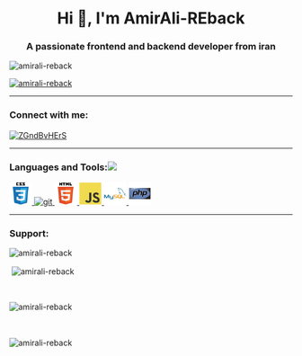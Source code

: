 <h1 align="center">Hi 👋, I'm AmirAli-REback</h1>
<h3 align="center">A passionate frontend and backend developer from iran</h3>

<p align="left"> <img src="https://komarev.com/ghpvc/?username=amirali-reback&label=viwes&color=00fbff&style=flat" alt="amirali-reback" /> </p>

<p align="left"> <a href="https://github.com/ryo-ma/github-profile-trophy"><img src="https://github-profile-trophy.vercel.app/?username=amirali-reback" alt="amirali-reback" /></a> </p>

<hr>
<h3 align="left">Connect with me:</h3>
<p align="left">
<a href="https://discord.gg/ZGndBvHErS" target="blank"><img align="center" src="https://raw.githubusercontent.com/rahuldkjain/github-profile-readme-generator/neutral-icons/src/images/icons/Social/discord.svg" alt="ZGndBvHErS" height="30" width="40" /></a>
</p>
<hr>
<h3 align="left">Languages and Tools:<img src="https://media.giphy.com/media/WUlplcMpOCEmTGBtBW/giphy.gif"></h3>
<p align="left"> <a href="https://www.w3schools.com/css/" target="_blank"> <img src="https://raw.githubusercontent.com/devicons/devicon/master/icons/css3/css3-original-wordmark.svg" alt="css3" width="40" height="40"/> </a> <a href="https://git-scm.com/" target="_blank"> <img src="https://www.vectorlogo.zone/logos/git-scm/git-scm-icon.svg" alt="git" width="40" height="40"/> </a> <a href="https://www.w3.org/html/" target="_blank"> <img src="https://raw.githubusercontent.com/devicons/devicon/master/icons/html5/html5-original-wordmark.svg" alt="html5" width="40" height="40"/> </a> <a href="https://developer.mozilla.org/en-US/docs/Web/JavaScript" target="_blank"> <img src="https://raw.githubusercontent.com/devicons/devicon/master/icons/javascript/javascript-original.svg" alt="javascript" width="40" height="40"/> </a> <a href="https://www.mysql.com/" target="_blank"> <img src="https://raw.githubusercontent.com/devicons/devicon/master/icons/mysql/mysql-original-wordmark.svg" alt="mysql" width="40" height="40"/> </a> <a href="https://www.php.net" target="_blank"> <img src="https://raw.githubusercontent.com/devicons/devicon/master/icons/php/php-original.svg" alt="php" width="40" height="40"/> </a> </p>
<hr>
<h3 align="left">Support:</h3>

<p><img align="left" src="https://github-readme-stats.vercel.app/api/top-langs?username=amirali-reback&show_icons=true&locale=en&layout=compact" alt="amirali-reback" /></p>
<br>
<p>&nbsp;<img align="center" src="https://github-readme-stats.vercel.app/api?username=amirali-reback&show_icons=true&locale=en" alt="amirali-reback" /></p>
<br>
<p><img align="center" src="https://github-readme-streak-stats.herokuapp.com/?user=amirali-reback&theme=highcontrast" alt="amirali-reback" /></p>
<br>
<p><img align="center" src="https://discord.c99.nl/widget/theme-1/599883507418005510.png" alt="amirali-reback" /></p>
<br>
